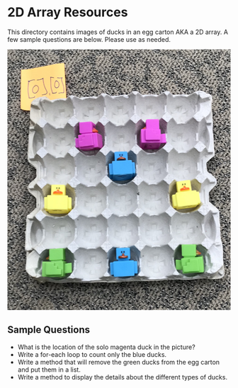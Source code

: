 # 2D Array Resources

This directory contains images of ducks in an egg carton AKA a 2D array. A few sample questions are below. Please use as needed.

![Sample Duck Image](https://github.com/CodyHenrichsen-CTEC/Study_Resources/blob/master/2D/IMG_0912.jpg "Sample duck")

## Sample Questions

* What is the location of the solo magenta duck in the picture?
* Write a for-each loop to count only the blue ducks.
* Write a method that will remove the green ducks from the egg carton and put them in a list.
* Write a method to display the details about the different types of ducks.

